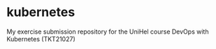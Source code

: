 # kubernetes
My exercise submission repository for the UniHel course DevOps with Kubernetes (TKT21027)
